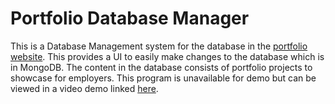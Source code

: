 # Portfolio Database Manager
This is a Database Management system for the database in the [portfolio website](https://github.com/Sean-Grobicki/Projects-Website). This provides a UI to easily make changes to the database which is in MongoDB. The content in the database consists of portfolio projects to showcase for employers. This program is unavailable for demo but can be viewed in a video demo linked [here](www.youtube.com).
